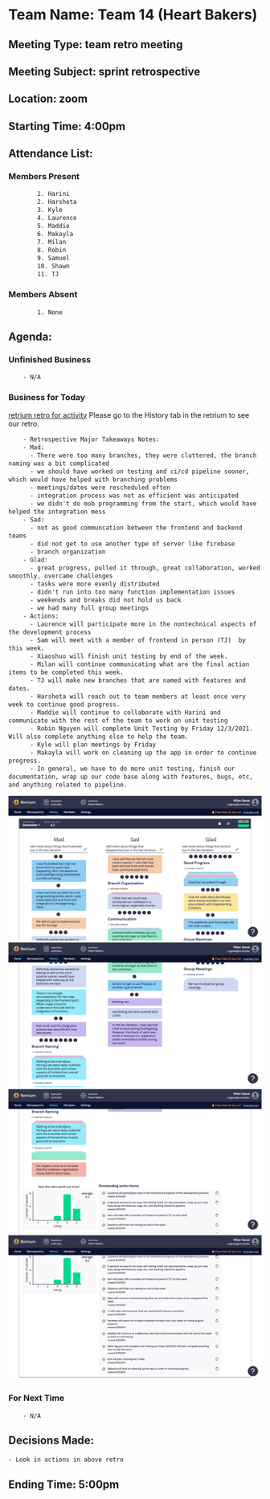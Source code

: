 # Team Name: Team 14 (Heart Bakers)
## Meeting Type: team retro meeting
## Meeting Subject: sprint retrospective
## Location: zoom
## Starting Time: 4:00pm
## Attendance List:
###     Members Present
            1. Harini
            2. Harsheta
            3. Kyle
            4. Laurence
            5. Maddie
            6. Makayla
            7. Milan 
            8. Robin
            9. Samuel
            10. Shawn
            11. TJ
###     Members Absent
            1. None
## Agenda:
###     Unfinished Business
        - N/A
###     Business for Today
[retrium retro for activity](https://app.retrium.com/team-room/0eb84891-120d-47f4-8b57-e8f91a1790bb?utm_campaign=team-room-invite&utm_content=link-invite&utm_invitedby=rrn%3Auser%3Afdc25f67-3e6f-4f65-adfb-e20fd88d791a&utm_medium=own-referral&utm_source=retrium)
Please go to the History tab in the retrium to see our retro. 

        - Retrospective Major Takeaways Notes:
        - Mad:
          - There were too many branches, they were cluttered, the branch naming was a bit complicated
          - we should have worked on testing and ci/cd pipeline sooner, which would have helped with branching problems
          - meetings/dates were rescheduled often
          - integration process was not as efficient was anticipated
          - we didn't do mob programming from the start, which would have helped the integration mess 
        - Sad:
          - not as good communcation between the frontend and backend teams
          - did not get to use another type of server like firebase
          - branch organization
        - Glad:
          - great progress, pulled it through, great collaboration, worked smoothly, overcame challenges
          - tasks were more evenly distributed
          - didn't run into too many function implementation issues
          - weekends and breaks did not hold us back
          - we had many full group meetings
        - Actions:
          - Laurence will participate more in the nontechnical aspects of the development process 
          - Sam will meet with a member of frontend in person (TJ)  by this week.
          - Xiaoshuo will finish unit testing by end of the week.
          - Milan will continue communicating what are the final action items to be completed this week.
          - TJ will make new branches that are named with features and dates. 
          - Harsheta will reach out to team members at least once very week to continue good progress.
          - Maddie will continue to collaborate with Harini and communicate with the rest of the team to work on unit testing
          - Robin Nguyen will complete Unit Testing by Friday 12/3/2021. Will also complete anything else to help the team.
          - Kyle will plan meetings by Friday
          - Makayla will work on cleaning up the app in order to continue progress.
          - In general, we have to do more unit testing, finish our documentation, wrap up our code base along with features, bugs, etc, and anything related to pipeline.

![Retrium Image1](/admin/meetings/images/Retrium%20Image1.png)
![Retrium Image2](/admin/meetings/images/Retrium%20Image2.png)
![Retrium Image3](/admin/meetings/images/Retrium%20Image3.png)
![Retrium Image4](/admin/meetings/images/Retrium%20Image4.png)
###     For Next Time
        - N/A
## Decisions Made:
    - Look in actions in above retro
## Ending Time: 5:00pm
